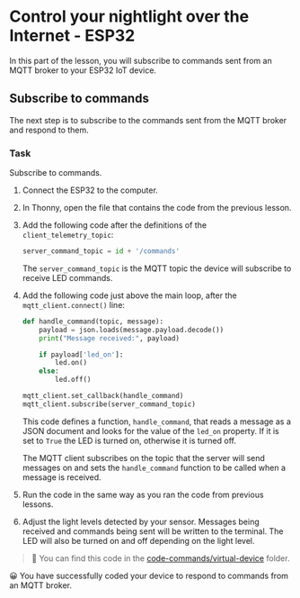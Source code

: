 # Control your nightlight over the Internet - ESP32

In this part of the lesson, you will subscribe to commands sent from an MQTT broker to your ESP32 IoT device.

## Subscribe to commands

The next step is to subscribe to the commands sent from the MQTT broker and respond to them.

### Task

Subscribe to commands.

1. Connect the ESP32 to the computer.

1. In Thonny, open the file that contains the code from the previous lesson.

1. Add the following code after the definitions of the `client_telemetry_topic`:

    ```python
    server_command_topic = id + '/commands'
    ```

    The `server_command_topic` is the MQTT topic the device will subscribe to receive LED commands.

1. Add the following code just above the main loop, after the `mqtt_client.connect()` line:

    ```python
    def handle_command(topic, message):
        payload = json.loads(message.payload.decode())
        print("Message received:", payload)
    
        if payload['led_on']:
            led.on()
        else:
            led.off()

    mqtt_client.set_callback(handle_command)
    mqtt_client.subscribe(server_command_topic)
    ```

    This code defines a function, `handle_command`, that reads a message as a JSON document and looks for the value of the `led_on` property. If it is set to `True` the LED is turned on, otherwise it is turned off.

    The MQTT client subscribes on the topic that the server will send messages on and sets the `handle_command` function to be called when a message is received.

1. Run the code in the same way as you ran the code from previous lessons.

1. Adjust the light levels detected by your sensor. Messages being received and commands being sent will be written to the terminal. The LED will also be turned on and off depending on the light level.

> 💁 You can find this code in the [code-commands/virtual-device](code-commands/virtual-device) folder.

😀 You have successfully coded your device to respond to commands from an MQTT broker.
